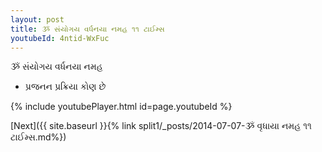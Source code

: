 ```yaml
---
layout: post
title: ૐ સંયોગય વર્ધનયા નમહ ૧૧ ટાઈમ્સ
youtubeId: 4ntid-WxFuc
---
```

 
 
 ૐ સંયોગય વર્ધનયા નમહ  
 
 -  પ્રજનન પ્રક્રિયા કોણ છે 
 
  
 
  
 
 
 
 
 
 


{% include youtubePlayer.html id=page.youtubeId %}
 
[Next]({{ site.baseurl }}{% link  split1/_posts/2014-07-07-ૐ વૃધાયા નમહ ૧૧ ટાઈમ્સ.md%})
 
